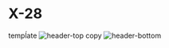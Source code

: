 # X-28
tempĺate
![header-top copy](https://user-images.githubusercontent.com/43302778/120142483-ba5f1680-c1b4-11eb-9107-fdc10b1609d7.png)
![header-bottom](https://user-images.githubusercontent.com/43302778/120143022-c0a1c280-c1b5-11eb-8006-bb45ee4ccdb9.png)

